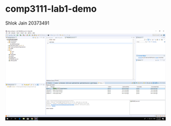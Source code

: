 # comp3111-lab1-demo

Shlok Jain
20373491

![screencap](https://github.com/shloker/comp3111-lab1-demo/blob/master/screencap.png)

